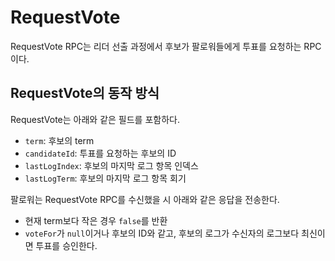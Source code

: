 # RequestVote

RequestVote RPC는 리더 선출 과정에서 후보가 팔로워들에게 투표를 요청하는 RPC이다.

## RequestVote의 동작 방식

RequestVote는 아래와 같은 필드를 포함하다.

- `term`: 후보의 term
- `candidateId`: 투표를 요청하는 후보의 ID
- `lastLogIndex`: 후보의 마지막 로그 항목 인덱스
- `lastLogTerm`: 후보의 마지막 로그 항목 회기

팔로워는 RequestVote RPC를 수신했을 시 아래와 같은 응답을 전송한다.

- 현재 term보다 작은 경우 `false`를 반환
- `voteFor`가 `null`이거나 후보의 ID와 같고, 후보의 로그가 수신자의 로그보다 최신이면 투표를 승인한다.
